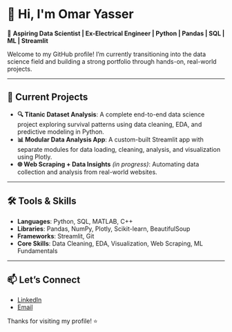 # 👋 Hi, I'm Omar Yasser

🎯 **Aspiring Data Scientist | Ex-Electrical Engineer | Python | Pandas | SQL | ML | Streamlit**

Welcome to my GitHub profile! I’m currently transitioning into the data science field and building a strong portfolio through hands-on, real-world projects.

---

## 🚀 Current Projects

- **🔍 Titanic Dataset Analysis**: A complete end-to-end data science project exploring survival patterns using data cleaning, EDA, and predictive modeling in Python.
- **📊 Modular Data Analysis App**: A custom-built Streamlit app with separate modules for data loading, cleaning, analysis, and visualization using Plotly.
- **🌐 Web Scraping + Data Insights** *(in progress)*: Automating data collection and analysis from real-world websites.

---

## 🛠️ Tools & Skills

- **Languages**: Python, SQL, MATLAB, C++
- **Libraries**: Pandas, NumPy, Plotly, Scikit-learn, BeautifulSoup
- **Frameworks**: Streamlit, Git
- **Core Skills**: Data Cleaning, EDA, Visualization, Web Scraping, ML Fundamentals

---

## 📫 Let’s Connect

- [LinkedIn](https://www.linkedin.com/in/omar-yasser-1b325a203/)  
- [Email](mailto:omaryasserwork3@gmail.com)

Thanks for visiting my profile! ⭐
